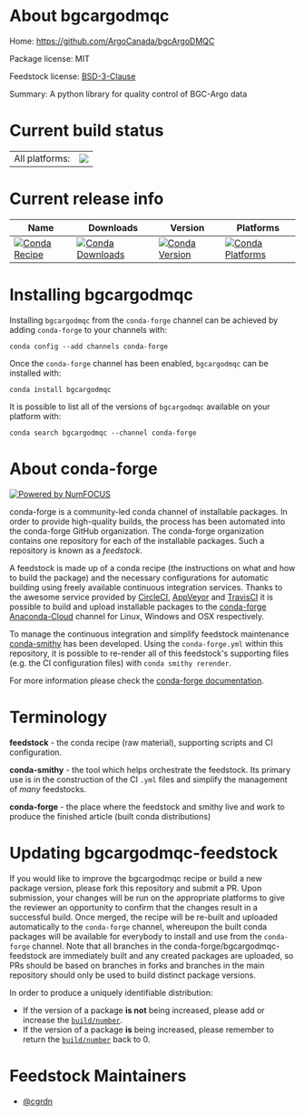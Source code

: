 About bgcargodmqc
=================

Home: https://github.com/ArgoCanada/bgcArgoDMQC

Package license: MIT

Feedstock license: [BSD-3-Clause](https://github.com/conda-forge/bgcargodmqc-feedstock/blob/master/LICENSE.txt)

Summary: A python library for quality control of BGC-Argo data

Current build status
====================


<table><tr><td>All platforms:</td>
    <td>
      <a href="https://dev.azure.com/conda-forge/feedstock-builds/_build/latest?definitionId=11202&branchName=master">
        <img src="https://dev.azure.com/conda-forge/feedstock-builds/_apis/build/status/bgcargodmqc-feedstock?branchName=master">
      </a>
    </td>
  </tr>
</table>

Current release info
====================

| Name | Downloads | Version | Platforms |
| --- | --- | --- | --- |
| [![Conda Recipe](https://img.shields.io/badge/recipe-bgcargodmqc-green.svg)](https://anaconda.org/conda-forge/bgcargodmqc) | [![Conda Downloads](https://img.shields.io/conda/dn/conda-forge/bgcargodmqc.svg)](https://anaconda.org/conda-forge/bgcargodmqc) | [![Conda Version](https://img.shields.io/conda/vn/conda-forge/bgcargodmqc.svg)](https://anaconda.org/conda-forge/bgcargodmqc) | [![Conda Platforms](https://img.shields.io/conda/pn/conda-forge/bgcargodmqc.svg)](https://anaconda.org/conda-forge/bgcargodmqc) |

Installing bgcargodmqc
======================

Installing `bgcargodmqc` from the `conda-forge` channel can be achieved by adding `conda-forge` to your channels with:

```
conda config --add channels conda-forge
```

Once the `conda-forge` channel has been enabled, `bgcargodmqc` can be installed with:

```
conda install bgcargodmqc
```

It is possible to list all of the versions of `bgcargodmqc` available on your platform with:

```
conda search bgcargodmqc --channel conda-forge
```


About conda-forge
=================

[![Powered by NumFOCUS](https://img.shields.io/badge/powered%20by-NumFOCUS-orange.svg?style=flat&colorA=E1523D&colorB=007D8A)](http://numfocus.org)

conda-forge is a community-led conda channel of installable packages.
In order to provide high-quality builds, the process has been automated into the
conda-forge GitHub organization. The conda-forge organization contains one repository
for each of the installable packages. Such a repository is known as a *feedstock*.

A feedstock is made up of a conda recipe (the instructions on what and how to build
the package) and the necessary configurations for automatic building using freely
available continuous integration services. Thanks to the awesome service provided by
[CircleCI](https://circleci.com/), [AppVeyor](https://www.appveyor.com/)
and [TravisCI](https://travis-ci.com/) it is possible to build and upload installable
packages to the [conda-forge](https://anaconda.org/conda-forge)
[Anaconda-Cloud](https://anaconda.org/) channel for Linux, Windows and OSX respectively.

To manage the continuous integration and simplify feedstock maintenance
[conda-smithy](https://github.com/conda-forge/conda-smithy) has been developed.
Using the ``conda-forge.yml`` within this repository, it is possible to re-render all of
this feedstock's supporting files (e.g. the CI configuration files) with ``conda smithy rerender``.

For more information please check the [conda-forge documentation](https://conda-forge.org/docs/).

Terminology
===========

**feedstock** - the conda recipe (raw material), supporting scripts and CI configuration.

**conda-smithy** - the tool which helps orchestrate the feedstock.
                   Its primary use is in the construction of the CI ``.yml`` files
                   and simplify the management of *many* feedstocks.

**conda-forge** - the place where the feedstock and smithy live and work to
                  produce the finished article (built conda distributions)


Updating bgcargodmqc-feedstock
==============================

If you would like to improve the bgcargodmqc recipe or build a new
package version, please fork this repository and submit a PR. Upon submission,
your changes will be run on the appropriate platforms to give the reviewer an
opportunity to confirm that the changes result in a successful build. Once
merged, the recipe will be re-built and uploaded automatically to the
`conda-forge` channel, whereupon the built conda packages will be available for
everybody to install and use from the `conda-forge` channel.
Note that all branches in the conda-forge/bgcargodmqc-feedstock are
immediately built and any created packages are uploaded, so PRs should be based
on branches in forks and branches in the main repository should only be used to
build distinct package versions.

In order to produce a uniquely identifiable distribution:
 * If the version of a package **is not** being increased, please add or increase
   the [``build/number``](https://conda.io/docs/user-guide/tasks/build-packages/define-metadata.html#build-number-and-string).
 * If the version of a package **is** being increased, please remember to return
   the [``build/number``](https://conda.io/docs/user-guide/tasks/build-packages/define-metadata.html#build-number-and-string)
   back to 0.

Feedstock Maintainers
=====================

* [@cgrdn](https://github.com/cgrdn/)

